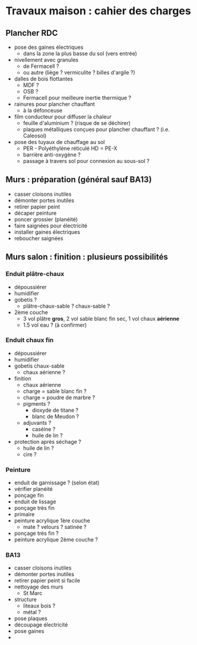 # Travaux maison : cahier des charges 

## Plancher RDC
- pose des gaines électriques
	- dans la zone la plus basse du sol (vers entrée)
- nivellement avec granules
	- de Fermacell ?
	- ou autre (liège ? vermiculite ? billes d'argile ?)
- dalles de bois flottantes
	- MDF ?
	- OSB ?
	-  Fermacell pour meilleure inertie thermique ?
- rainures pour plancher chauffant
	- à la défonceuse
- film conducteur pour diffuser la chaleur
	- feuille d'aluminium ? (risque de se déchirer)
	- plaques métalliques conçues pour plancher chauffant ? (i.e. Caleosol)
- pose des tuyaux de chauffage au sol
	- PER - Polyéthylène réticulé HD = PE-X
	- barrière anti-oxygène ?
	- passage à travers sol pour connexion au sous-sol ?

## Murs : préparation (général sauf BA13)
- casser cloisons inutiles
- démonter portes inutiles
- retirer papier peint
- décaper peinture
- poncer grossier (planéité)
- faire saignées pour électricité
- installer gaines électriques
- reboucher saignées

## Murs salon : finition : plusieurs possibilités
### Enduit plâtre-chaux
- dépoussiérer
- humidifier
- gobetis ?
	- plâtre-chaux-sable ? chaux-sable ?
- 2ème couche
	- 3 vol plâtre **gros**, 2 vol sable blanc fin sec, 1 vol chaux **aérienne**
	- 1.5 vol eau ? (à confirmer)
### Enduit chaux fin
- dépoussiérer
- humidifier
- gobetis chaux-sable
	- chaux aérienne ?
- finition
	- chaux aérienne
	- charge = sable blanc fin ?
	- charge = poudre de marbre ?
	- pigments ?
		- dioxyde de titane ?
		- blanc de Meudon ?
	- adjuvants ?
		- caséine ?
		- huile de lin ?
- protection après séchage ?
	- huile de lin ?
	- cire ?
### Peinture
- enduit de garnissage ? (selon état)
- vérifier planéité
- ponçage fin
- enduit de lissage
- ponçage très fin
- primaire
- peinture acrylique 1ère couche
	- mate ? velours ? satinée ?
- ponçage très fin ?
- peinture acrylique 2ème couche ?
### BA13
- casser cloisons inutiles
- démonter portes inutiles
- retirer papier peint si facile
- nettoyage des murs
	- St Marc
- structure
	- liteaux bois ?
	- métal ?
- pose plaques
- découpage électricité
- pose gaines
- 
<!--stackedit_data:
eyJoaXN0b3J5IjpbLTIwNTIxMjU2NzAsNjg1NDU2NzQxLC05Mz
c2NjE0NjVdfQ==
-->